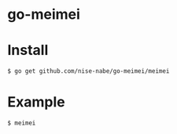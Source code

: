 go-meimei
=========

# Install

```
$ go get github.com/nise-nabe/go-meimei/meimei
```

# Example

```
$ meimei
```
